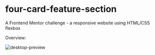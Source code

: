 # four-card-feature-section
A Frontend Mentor challenge - a responsive website using HTML/CSS flexbox

Overview:

![desktop-preview](https://user-images.githubusercontent.com/114169523/210524305-cb4a6de7-efe5-4107-8bab-8453ed015772.jpg)

